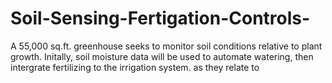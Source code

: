 # Soil-Sensing-Fertigation-Controls-
A 55,000 sq.ft. greenhouse seeks to monitor soil conditions relative to plant growth.  Initally, soil moisture data will be used to automate watering, then intergrate fertilizing to the irrigation system.    as they relate to   
